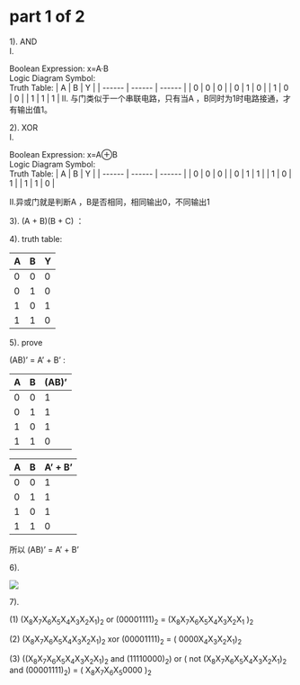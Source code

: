 # part 1 of 2

1). AND  
Ⅰ.  
 
Boolean Expression: x=A·B  
Logic Diagram Symbol:    
Truth Table:
| A | B | Y |
| ------ | ------ | ------ |
| 0 | 0 | 0 |
| 0 | 1 | 0 |
| 1 | 0 | 0 |
| 1 | 1 | 1 |
Ⅱ. 与门类似于一个串联电路，只有当A ，B同时为1时电路接通，才有输出值1。

2). XOR  
Ⅰ.

Boolean Expression: x=A⊕B  
Logic Diagram Symbol:    
Truth Table:
| A | B | Y |
| ------ | ------ | ------ |
| 0 | 0 | 0 |
| 0 | 1 | 1 |
| 1 | 0 | 1 |
| 1 | 1 | 0 |

Ⅱ.异或门就是判断A ，B是否相同，相同输出0，不同输出1
 
3). (A + B)(B + C) ：


4). truth table:

| A | B | Y |
| ------ | ------ | ------ |
| 0 | 0 | 0 |
| 0 | 1 | 0 |
| 1 | 0 | 1 |
| 1 | 1 | 0 |

5). prove
  
  (AB)’ = A’ + B’ :

| A | B |(AB)’|
| ------ | ------ | ------ |
| 0 | 0 | 1 |
| 0 | 1 | 1 |
| 1 | 0 | 1 |
| 1 | 1 | 0 |



| A | B |A’ + B’|
| ------ | ------ | ------ |
| 0 | 0 | 1 |
| 0 | 1 | 1 |
| 1 | 0 | 1 |
| 1 | 1 | 0 |

所以 (AB)’ = A’ + B’

6). 

![](https://github.com/liuhz5/hz-homework/blob/master/8.png?raw=true)


7).  

(1) (X<sub>8</sub>X<sub>7</sub>X<sub>6</sub>X<sub>5</sub>X<sub>4</sub>X<sub>3</sub>X<sub>2</sub>X<sub>1</sub>)<sub>2</sub> or (00001111)<sub>2</sub> = (X<sub>8</sub>X<sub>7</sub>X<sub>6</sub>X<sub>5</sub>X<sub>4</sub>X<sub>3</sub>X<sub>2</sub>X<sub>1</sub> )<sub>2</sub> 

(2) (X<sub>8</sub>X<sub>7</sub>X<sub>6</sub>X<sub>5</sub>X<sub>4</sub>X<sub>3</sub>X<sub>2</sub>X<sub>1</sub>)<sub>2</sub> xor (00001111)<sub>2</sub>  = ( 0000X<sub>4</sub>X<sub>3</sub>X<sub>2</sub>X<sub>1</sub>)<sub>2</sub>

(3) ((X<sub>8</sub>X<sub>7</sub>X<sub>6</sub>X<sub>5</sub>X<sub>4</sub>X<sub>3</sub>X<sub>2</sub>X<sub>1</sub>)<sub>2</sub> and (11110000)<sub>2</sub>) or ( not (X<sub>8</sub>X<sub>7</sub>X<sub>6</sub>X<sub>5</sub>X<sub>4</sub>X<sub>3</sub>X<sub>2</sub>X<sub>1</sub>)<sub>2</sub>   and (00001111)<sub>2</sub>) =   ( X<sub>8</sub>X<sub>7</sub>X<sub>6</sub>X<sub>5</sub>0000 )<sub>2</sub>